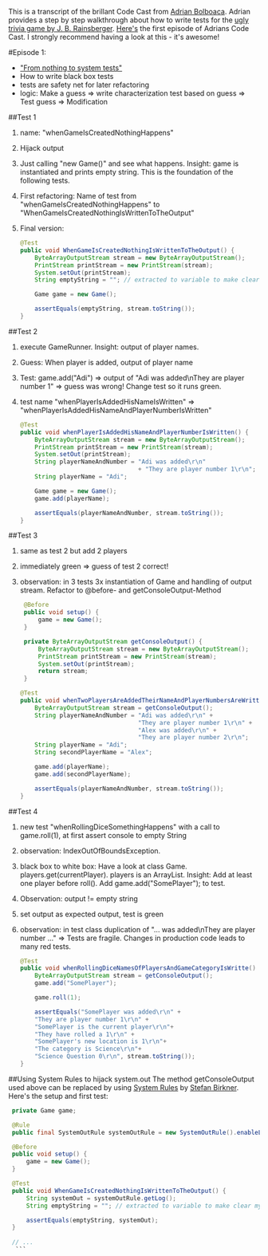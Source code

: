 This is a transcript of the brillant Code Cast from [Adrian Bolboaca](http://blog.adrianbolboaca.ro/). Adrian provides a step by step walkthrough about how to write tests for the [ugly trivia game by J. B. Rainsberger](https://github.com/jbrains/trivia). [Here's](http://blog.adrianbolboaca.ro/2014/04/from-nothing-to-system-tests-code-cast/) the first episode of Adrians Code Cast. I strongly recommend having a look at this - it's awesome!

#Episode 1:
- ["From nothing to system tests"](http://blog.adrianbolboaca.ro/2014/04/from-nothing-to-system-tests-code-cast/)
- How to write black box tests
- tests are safety net for later refactoring
- logic: Make a guess => write characterization test based on guess => Test guess => Modification

##Test 1
1. name: "whenGameIsCreatedNothingHappens"
1. Hijack output
1. Just calling "new Game()" and see what happens. Insight: game is instantiated and prints empty string. This is the foundation of the following tests.
1. First refactoring: Name of test from "whenGameIsCreatedNothingHappens" to "WhenGameIsCreatedNothingIsWrittenToTheOutput"
1. Final version:

    ```java
    @Test
    public void WhenGameIsCreatedNothingIsWrittenToTheOutput() {
        ByteArrayOutputStream stream = new ByteArrayOutputStream();
        PrintStream printStream = new PrintStream(stream);
        System.setOut(printStream);
        String emptyString = ""; // extracted to variable to make clear my intent was to have an empty output

        Game game = new Game();

        assertEquals(emptyString, stream.toString());
    }
    ```

##Test 2
1. execute GameRunner. Insight: output of player names. 
1. Guess: When player is added, output of player name
1. Test: game.add("Adi") => output of "Adi was added\nThey are player number 1" => guess was wrong! Change test so it runs green.
1. test name "whenPlayerIsAddedHisNameIsWritten" => "whenPlayerIsAddedHisNameAndPlayerNumberIsWritten"

    ```java
    @Test
    public void whenPlayerIsAddedHisNameAndPlayerNumberIsWritten() {
        ByteArrayOutputStream stream = new ByteArrayOutputStream();
        PrintStream printStream = new PrintStream(stream);
        System.setOut(printStream);
        String playerNameAndNumber = "Adi was added\r\n"
                                     + "They are player number 1\r\n";
        String playerName = "Adi";

        Game game = new Game();
        game.add(playerName);

        assertEquals(playerNameAndNumber, stream.toString());
    }
     ```

##Test 3
1. same as test 2 but add 2 players
1. immediately green => guess of test 2 correct!
1. observation: in 3 tests 3x instantiation of Game and handling of output stream. Refactor to @before- and getConsoleOutput-Method

    ```java
     @Before
     public void setup() {
         game = new Game();
     }   
 
     private ByteArrayOutputStream getConsoleOutput() {
         ByteArrayOutputStream stream = new ByteArrayOutputStream();
         PrintStream printStream = new PrintStream(stream);
         System.setOut(printStream);
         return stream;
     }
 
    @Test
    public void whenTwoPlayersAreAddedTheirNameAndPlayerNumbersAreWritten() {
        ByteArrayOutputStream stream = getConsoleOutput();
        String playerNameAndNumber = "Adi was added\r\n" +
                                     "They are player number 1\r\n" +
                                     "Alex was added\r\n" +
                                     "They are player number 2\r\n";
        String playerName = "Adi";
        String secondPlayerName = "Alex";

        game.add(playerName);
        game.add(secondPlayerName);

        assertEquals(playerNameAndNumber, stream.toString());
    }
    ```

##Test 4
1. new test "whenRollingDiceSomethingHappens" with a call to game.roll(1), at first assert console to empty String
1. observation: IndexOutOfBoundsException.
1. black box to white box: Have a look at class Game. players.get(currentPlayer). players is an ArrayList. Insight: Add at least one player before roll(). Add game.add("SomePlayer"); to test. 
1. Observation: output != empty string
1. set output as expected output, test is green
1. observation: in test class duplication of "... was added\nThey are player number ..." => Tests are fragile. Changes in production code leads to many red tests.

    ```java
    @Test
    public void whenRollingDiceNamesOfPlayersAndGameCategoryIsWritte() {
        ByteArrayOutputStream stream = getConsoleOutput();
        game.add("SomePlayer");

        game.roll(1);

        assertEquals("SomePlayer was added\r\n" +
        "They are player number 1\r\n" +
        "SomePlayer is the current player\r\n"+
        "They have rolled a 1\r\n" +
        "SomePlayer's new location is 1\r\n"+
        "The category is Science\r\n"+
        "Science Question 0\r\n", stream.toString());
    }
     ```

##Using System Rules to hijack system.out
The method getConsoleOutput used above can be replaced by using [System Rules](http://stefanbirkner.github.io/system-rules/index.html) by [Stefan Birkner](http://www.stefan-birkner.de/). Here's the setup and first test:

   ```java
    private Game game;

    @Rule
    public final SystemOutRule systemOutRule = new SystemOutRule().enableLog();

    @Before
    public void setup() {
        game = new Game();
    }

    @Test
    public void WhenGameIsCreatedNothingIsWrittenToTheOutput() {
        String systemOut = systemOutRule.getLog();
        String emptyString = ""; // extracted to variable to make clear my intent was to have an empty output

        assertEquals(emptyString, systemOut);
    }
    
    // ...
     ``` 
